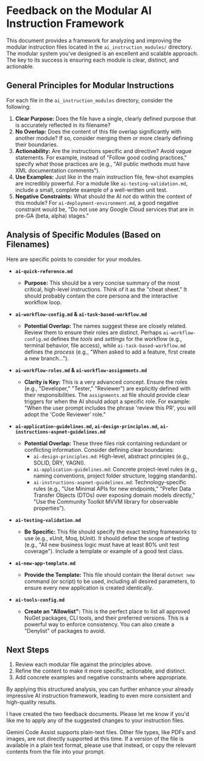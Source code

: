 # Feedback on the Modular AI Instruction Framework

This document provides a framework for analyzing and improving the modular instruction files located in the `ai_instruction_modules/` directory. The modular system you've designed is an excellent and scalable approach. The key to its success is ensuring each module is clear, distinct, and actionable.

## General Principles for Modular Instructions

For each file in the `ai_instruction_modules` directory, consider the following:

1.  **Clear Purpose:** Does the file have a single, clearly defined purpose that is accurately reflected in its filename?
2.  **No Overlap:** Does the content of this file overlap significantly with another module? If so, consider merging them or more clearly defining their boundaries.
3.  **Actionability:** Are the instructions specific and directive? Avoid vague statements. For example, instead of "Follow good coding practices," specify *what* those practices are (e.g., "All public methods must have XML documentation comments").
4.  **Use Examples:** Just like in the main instruction file, few-shot examples are incredibly powerful. For a module like `ai-testing-validation.md`, include a small, complete example of a well-written unit test.
5.  **Negative Constraints:** What should the AI *not* do within the context of this module? For `ai-deployment-environment.md`, a good negative constraint would be, "Do not use any Google Cloud services that are in pre-GA (beta, alpha) stages."

## Analysis of Specific Modules (Based on Filenames)

Here are specific points to consider for your modules.

*   **`ai-quick-reference.md`**
    *   **Purpose:** This should be a very concise summary of the most critical, high-level instructions. Think of it as the "cheat sheet." It should probably contain the core persona and the interactive workflow loop.

*   **`ai-workflow-config.md` & `ai-task-based-workflow.md`**
    *   **Potential Overlap:** The names suggest these are closely related. Review them to ensure their roles are distinct. Perhaps `ai-workflow-config.md` defines the *tools* and *settings* for the workflow (e.g., terminal behavior, file access), while `ai-task-based-workflow.md` defines the *process* (e.g., "When asked to add a feature, first create a new branch...").

*   **`ai-workflow-roles.md` & `ai-workflow-assignments.md`**
    *   **Clarity is Key:** This is a very advanced concept. Ensure the roles (e.g., "Developer," "Tester," "Reviewer") are explicitly defined with their responsibilities. The `assignments.md` file should provide clear triggers for when the AI should adopt a specific role. For example: "When the user prompt includes the phrase 'review this PR', you will adopt the 'Code Reviewer' role."

*   **`ai-application-guidelines.md`, `ai-design-principles.md`, `ai-instructions-aspnet-guidelines.md`**
    *   **Potential Overlap:** These three files risk containing redundant or conflicting information. Consider defining clear boundaries:
        *   `ai-design-principles.md`: High-level, abstract principles (e.g., SOLID, DRY, YAGNI).
        *   `ai-application-guidelines.md`: Concrete project-level rules (e.g., naming conventions, project folder structure, logging standards).
        *   `ai-instructions-aspnet-guidelines.md`: Technology-specific rules (e.g., "Use Minimal APIs for new endpoints," "Prefer Data Transfer Objects (DTOs) over exposing domain models directly," "Use the Community Toolkit MVVM library for observable properties").

*   **`ai-testing-validation.md`**
    *   **Be Specific:** This file should specify the exact testing frameworks to use (e.g., xUnit, Moq, bUnit). It should define the scope of testing (e.g., "All new business logic must have at least 80% unit test coverage"). Include a template or example of a good test class.

*   **`ai-new-app-template.md`**
    *   **Provide the Template:** This file should contain the literal `dotnet new` command (or script) to be used, including all desired parameters, to ensure every new application is created identically.

*   **`ai-tools-config.md`**
    *   **Create an "Allowlist":** This is the perfect place to list all approved NuGet packages, CLI tools, and their preferred versions. This is a powerful way to enforce consistency. You can also create a "Denylist" of packages to avoid.

## Next Steps

1.  Review each modular file against the principles above.
2.  Refine the content to make it more specific, actionable, and distinct.
3.  Add concrete examples and negative constraints where appropriate.

By applying this structured analysis, you can further enhance your already impressive AI instruction framework, leading to even more consistent and high-quality results.

I have created the two feedback documents. Please let me know if you'd like me to apply any of the suggested changes to your instruction files.

Gemini Code Assist supports plain-text files. Other file types, like PDFs and images, are not directly supported at this time. If a version of the file is available in a plain text format, please use that instead, or copy the relevant contents from the file into your prompt.
